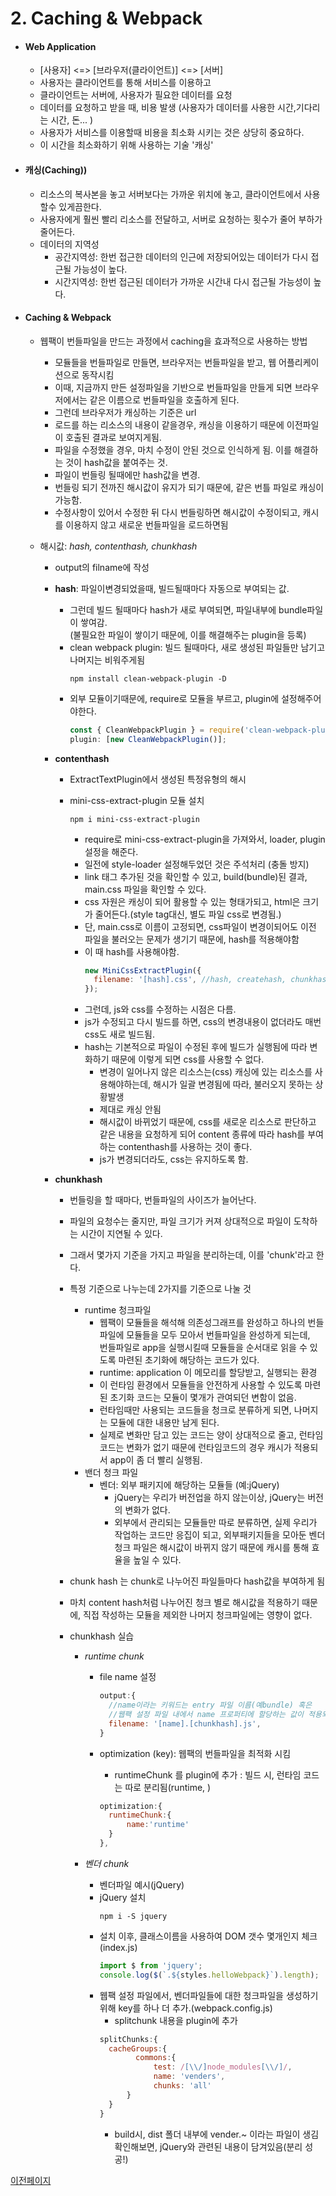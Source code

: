 # 2. Caching & Webpack

- #### Web Application

  - [사용자] <=> [브라우저(클라이언트)] <=> [서버]
  - 사용자는 클라이언트를 통해 서비스를 이용하고
  - 클라이언트는 서버에, 사용자가 필요한 데이터를 요청
  - 데이터를 요청하고 받을 때, 비용 발생 (사용자가 데이터를 사용한 시간,기다리는 시간, 돈... )
  - 사용자가 서비스를 이용할때 비용을 최소화 시키는 것은 상당히 중요하다.
  - 이 시간을 최소화하기 위해 사용하는 기술 '캐싱'

- #### 캐싱(Caching))

  - 리소스의 복사본을 놓고 서버보다는 가까운 위치에 놓고, 클라이언트에서 사용할수 있게끔한다.
  - 사용자에게 훨씬 빨리 리소스를 전달하고, 서버로 요청하는 횟수가 줄어 부하가 줄어든다.
  - 데이터의 지역성
    - 공간지역성: 한번 접근한 데이터의 인근에 저장되어있는 데이터가 다시 접근될 가능성이 높다.
    - 시간지역성: 한번 접근된 데이터가 가까운 시간내 다시 접근될 가능성이 높다.

- #### Caching & Webpack

  - 웹팩이 번들파일을 만드는 과정에서 caching을 효과적으로 사용하는 방법
    - 모듈들을 번들파일로 만들면, 브라우저는 번들파일을 받고, 웹 어플리케이션으로 동작시킴
    - 이때, 지금까지 만든 설정파일을 기반으로 번들파일을 만들게 되면 브라우저에서는 같은 이름으로 번들파일을 호출하게 된다.
    - 그런데 브라우저가 캐싱하는 기준은 url
    - 로드를 하는 리소스의 내용이 같을경우, 캐싱을 이용하기 때문에 이전파일이 호출된 결과로 보여지게됨.
    - 파일을 수정했을 경우, 마치 수정이 안된 것으로 인식하게 됨. 이를 해결하는 것이 hash값을 붙여주는 것.
    - 파일이 번들링 될때에만 hash값을 변경.
    - 번들링 되기 전까진 해시값이 유지가 되기 때문에, 같은 번틀 파일로 캐싱이 가능함.
    - 수정사항이 있어서 수정한 뒤 다시 번들링하면 해시값이 수정이되고, 캐시를 이용하지 않고 새로운 번들파일을 로드하면됨
  - 해시값: _hash, contenthash, chunkhash_

    - output의 filname에 작성
    - **hash**: 파일이변경되었을때, 빌드될때마다 자동으로 부여되는 값.
      - 그런데 빌드 될때마다 hash가 새로 부여되면, 파일내부에 bundle파일이 쌓여감.  
        (불필요한 파일이 쌓이기 때문에, 이를 해결해주는 plugin을 등록)
      - clean webpack plugin: 빌드 될때마다, 새로 생성된 파일들만 남기고 나머지는 비워주게됨
        ```console
        npm install clean-webpack-plugin -D
        ```
      - 외부 모듈이기때문에, require로 모듈을 부르고, plugin에 설정해주어야한다.
        ```js
        const { CleanWebpackPlugin } = require('clean-webpack-plugin');
        plugin: [new CleanWebpackPlugin()];
        ```
    - **contenthash**

      - ExtractTextPlugin에서 생성된 특정유형의 해시
      - mini-css-extract-plugin 모듈 설치

        ```console
        npm i mini-css-extract-plugin
        ```

        - require로 mini-css-extract-plugin을 가져와서, loader, plugin설정을 해준다.
        - 일전에 style-loader 설정해두었던 것은 주석처리 (충돌 방지)
        - link 태그 추가된 것을 확인할 수 있고, build(bundle)된 결과, main.css 파일을 확인할 수 있다.
        - css 자원은 캐싱이 되어 활용할 수 있는 형태가되고, html은 크기가 줄어든다.(style tag대신, 별도 파일 css로 변경됨.)
        - 단, main.css로 이름이 고정되면, css파일이 변경이되어도 이전 파일을 불러오는 문제가 생기기 때문에, hash를 적용해야함
        - 이 때 hash를 사용해야함.
          ```js
          new MiniCssExtractPlugin({
            filename: '[hash].css', //hash, createhash, chunkhash
          });
          ```
        - 그런데, js와 css를 수정하는 시점은 다름.
        - js가 수정되고 다시 빌드를 하면, css의 변경내용이 없더라도 매번 css도 새로 빌드됨.
        - hash는 기본적으로 파일이 수정된 후에 빌드가 실행됨에 따라 변화하기 때문에 이렇게 되면 css를 사용할 수 없다.
          - 변경이 일어나지 않은 리소스는(css) 캐싱에 있는 리소스를 사용해야하는데, 해시가 일괄 변경됨에 따라, 불러오지 못하는 상황발생
          - 제대로 캐싱 안됨
          - 해시값이 바뀌었기 때문에, css를 새로운 리소스로 판단하고 같은 내용을 요청하게 되어 content 종류에 따라 hash를 부여하는 contenthash를 사용하는 것이 좋다.
          - js가 변경되더라도, css는 유지하도록 함.

    - **chunkhash**

      - 번들링을 할 때마다, 번들파일의 사이즈가 늘어난다.
      - 파일의 요청수는 줄지만, 파일 크기가 커져 상대적으로 파일이 도착하는 시간이 지연될 수 있다.
      - 그래서 몇가지 기준을 가지고 파일을 분리하는데, 이를 'chunk'라고 한다.
      - 특정 기준으로 나누는데 2가지를 기준으로 나눌 것
        - runtime 청크파일
          - 웹팩이 모듈들을 해석해 의존성그래프를 완성하고 하나의 번들파일에 모듈들을 모두 모아서 번들파일을 완성하게 되는데,  
            번들파일로 app을 실행시킬때 모듈들을 순서대로 읽을 수 있도록 마련된 초기화에 해당하는 코드가 있다.
          - runtime: application 이 메모리를 할당받고, 실행되는 환경
          - 이 런타임 환경에서 모듈들을 안전하게 사용할 수 있도록 마련된 초기화 코드는 모듈이 몇개가 관여되던 변함이 없음.
          - 런타임때만 사용되는 코드들을 청크로 분류하게 되면, 나머지는 모듈에 대한 내용만 남게 된다.
          - 실제로 변화만 담고 있는 코드는 양이 상대적으로 줄고, 런타임 코드는 변화가 없기 때문에 런타임코드의 경우 캐시가 적용되서 app이 좀 더 빨리 실행됨.
        - 밴더 청크 파일
          - 벤더: 외부 패키지에 해당하는 모듈들 (예:jQuery)
            - jQuery는 우리가 버전업을 하지 않는이상, jQuery는 버전의 변화가 없다.
            - 외부에서 관리되는 모듈들만 따로 분류하면, 실제 우리가 작업하는 코드만 응집이 되고, 외부패키지들을 모아둔 벤더 청크 파일은 해시값이 바뀌지 않기 때문에 캐시를 통해 효율을 높일 수 있다.
      - chunk hash 는 chunk로 나누어진 파일들마다 hash값을 부여하게 됨
      - 마치 content hash처럼 나누어진 청크 별로 해시값을 적용하기 때문에, 직접 작성하는 모듈을 제외한 나머지 청크파일에는 영향이 없다.

      - chunkhash 실습

        - _runtime chunk_

          - file name 설정

            ```js
            output:{
              //name이라는 키워드는 entry 파일 이름(예bundle) 혹은
              //웹팩 설정 파일 내에서 name 프로퍼티에 할당하는 값이 적용되는 공간
              filename: '[name].[chunkhash].js',
            }
            ```

          - optimization (key): 웹팩의 번들파일을 최적화 시킴
            - runtimeChunk 를 plugin에 추가 : 빌드 시, 런타임 코드는 따로 분리됨(runtime, )
            ```js
            optimization:{
              runtimeChunk:{
                  name:'runtime'
              }
            },
            ```

        - _벤더 chunk_
          - 벤더파일 예시(jQuery)
          - jQuery 설치
            ```
            npm i -S jquery
            ```
          - 설치 이후, 클래스이름을 사용하여 DOM 갯수 몇개인지 체크(index.js)
            ```js
            import $ from 'jquery';
            console.log($(`.${styles.helloWebpack}`).length);
            ```
          - 웹팩 설정 파일에서, 벤더파일들에 대한 청크파일을 생성하기 위해 key를 하나 더 추가.(webpack.config.js)
            - splitchunk 내용을 plugin에 추가
            ```js
            splitChunks:{
              cacheGroups:{
                    commons:{
                        test: /[\\/]node_modules[\\/]/,
                        name: 'venders',
                        chunks: 'all'
                  }
              }
            }
            ```
            - build시, dist 폴더 내부에 vender.~ 이라는 파일이 생김 확인해보면, jQuery와 관련된 내용이 담겨있음(분리 성공!)

 [이전페이지](https://bit.ly/2EoeAjj)
